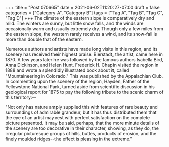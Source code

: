 +++
title = "Post 070665"
date = 2021-06-02T11:20:27-07:00
draft = false
categories = ["Category A", "Category B"]
tags = ["Tag A", "Tag B", "Tag C", "Tag D"]
+++
The climate of the eastern slope is comparatively dry and mild. The winters are sunny, but little snow falls, and the winds are occasionally warm and usually extremely dry. Though only a few miles from the eastern slope, the western rarely receives a wind, and its snow-fall is more than double that of the eastern.

Numerous authors and artists have made long visits in this region, and its scenery has received their highest praise. Bierstadt, the artist, came here in 1870. A few years later he was followed by the famous authors Isabella Bird, Anna Dickinson, and Helen Hunt. Frederick H. Chapin visited the region in 1888 and wrote a splendidly illustrated book about it, called "Mountaineering in Colorado." This was published by the Appalachian Club. In commenting upon the scenery of the region, Hayden, Father of the Yellowstone National Park, turned aside from scientific discussion in his geological report for 1875 to pay the following tribute to the scenic charm of this territory:--

"Not only has nature amply supplied this with features of rare beauty and surroundings of admirable grandeur, but it has thus distributed them that the eye of an artist may rest with perfect satisfaction on the complete picture presented. It may be said, perhaps, that the more minute details of the scenery are too decorative in their character, showing, as they do, the irregular picturesque groups of hills, buttes, products of erosion, and the finely moulded ridges--the effect is pleasing in the extreme."
